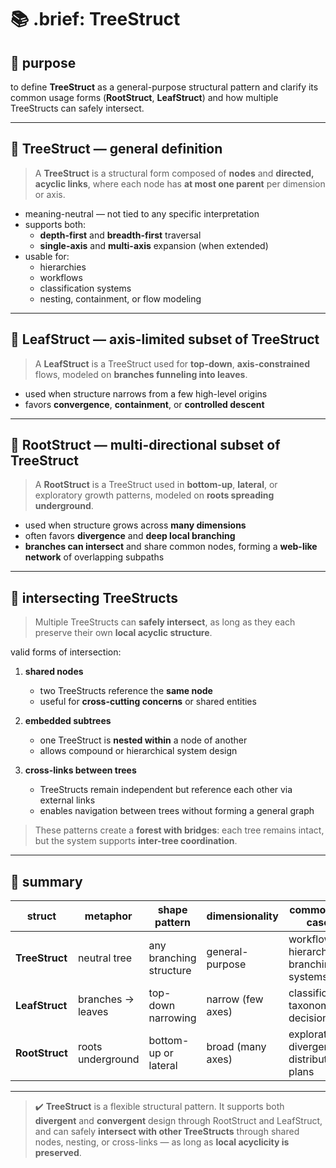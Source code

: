 # 📚 .brief: TreeStruct

## 🎯 purpose
to define **TreeStruct** as a general-purpose structural pattern
and clarify its common usage forms (**RootStruct**, **LeafStruct**) and
how multiple TreeStructs can safely intersect.

---

## 🌲 TreeStruct — general definition

> A **TreeStruct** is a structural form composed of **nodes** and **directed, acyclic links**,
> where each node has **at most one parent** per dimension or axis.

- meaning-neutral — not tied to any specific interpretation
- supports both:
  - **depth-first** and **breadth-first** traversal
  - **single-axis** and **multi-axis** expansion (when extended)
- usable for:
  - hierarchies
  - workflows
  - classification systems
  - nesting, containment, or flow modeling

---

## 🌱 LeafStruct — axis-limited subset of TreeStruct

> A **LeafStruct** is a TreeStruct used for **top-down**, **axis-constrained** flows,
> modeled on **branches funneling into leaves**.

- used when structure narrows from a few high-level origins
- favors **convergence**, **containment**, or **controlled descent**

---

## 🫚 RootStruct — multi-directional subset of TreeStruct

> A **RootStruct** is a TreeStruct used in **bottom-up**, **lateral**, or exploratory growth patterns,
> modeled on **roots spreading underground**.

- used when structure grows across **many dimensions**
- often favors **divergence** and **deep local branching**
- **branches can intersect** and share common nodes, forming a **web-like network** of overlapping subpaths

---

## 🌉 intersecting TreeStructs

> Multiple TreeStructs can **safely intersect**, as long as they each preserve
> their own **local acyclic structure**.

valid forms of intersection:

1. **shared nodes**
   - two TreeStructs reference the **same node**
   - useful for **cross-cutting concerns** or shared entities

2. **embedded subtrees**
   - one TreeStruct is **nested within** a node of another
   - allows compound or hierarchical system design

3. **cross-links between trees**
   - TreeStructs remain independent but reference each other via external links
   - enables navigation between trees without forming a general graph

> These patterns create a **forest with bridges**: each tree remains intact,
> but the system supports **inter-tree coordination**.

---

## 🧩 summary

| struct         | metaphor           | shape pattern           | dimensionality     | common use cases                          |
|----------------|--------------------|--------------------------|--------------------|-------------------------------------------|
| **TreeStruct**   | neutral tree         | any branching structure   | general-purpose     | workflows, hierarchies, branching systems |
| **LeafStruct**   | branches → leaves    | top-down narrowing        | narrow (few axes)  | classification, taxonomies, decisions     |
| **RootStruct**   | roots underground    | bottom-up or lateral      | broad (many axes)  | exploration, divergence, distributed plans|

---

> ✔️ **TreeStruct** is a flexible structural pattern.
> It supports both **divergent** and **convergent** design through RootStruct and LeafStruct,
> and can safely **intersect with other TreeStructs** through shared nodes, nesting, or cross-links —
> as long as **local acyclicity is preserved**.
